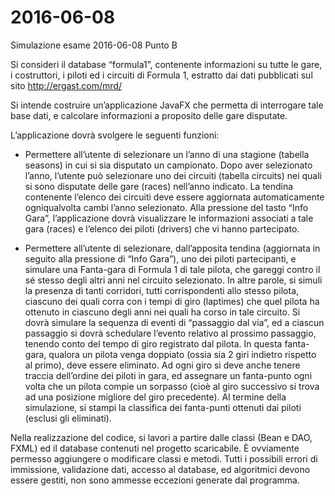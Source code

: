 # 2016-06-08
Simulazione esame 2016-06-08 Punto B

Si consideri il database “formula1”, contenente informazioni su tutte le gare, i costruttori, i piloti ed i circuiti di Formula 1, estratto dai dati pubblicati sul sito http://ergast.com/mrd/

Si intende costruire un’applicazione JavaFX che permetta di interrogare tale base dati, e calcolare informazioni a proposito delle gare disputate.

L’applicazione dovrà svolgere le seguenti funzioni:

* Permettere all’utente di selezionare un l’anno di una stagione (tabella seasons) in cui si sia disputato un campionato. Dopo aver selezionato l’anno, l’utente può selezionare uno dei circuiti (tabella circuits) nei quali si sono disputate delle gare (races) nell’anno indicato. La tendina contenente l’elenco dei circuiti deve essere aggiornata automaticamente ogniqualvolta cambi l’anno selezionato. Alla pressione del tasto “Info Gara”, l’applicazione dovrà visualizzare le informazioni associati a tale gara (races) e l’elenco dei piloti (drivers) che vi hanno partecipato.

* Permettere all’utente di selezionare, dall’apposita tendina (aggiornata in seguito alla pressione di “Info Gara”), uno dei piloti partecipanti, e simulare una Fanta-gara di Formula 1 di tale pilota, che gareggi contro il sé stesso degli altri anni nel circuito selezionato. In altre parole, si simuli la presenza di tanti corridori, tutti corrispondenti allo stesso pilota, ciascuno dei quali corra con i tempi di giro (laptimes) che quel pilota ha ottenuto in ciascuno degli anni nei quali ha corso in tale circuito. Si dovrà simulare la sequenza di eventi di “passaggio dal via”, ed a ciascun passaggio si dovrà schedulare l’evento relativo al prossimo passaggio, tenendo conto del tempo di giro registrato dal pilota. In questa fanta-gara, qualora un pilota venga doppiato (ossia sia 2 giri indietro rispetto al primo), deve essere eliminato. Ad ogni giro si deve anche tenere traccia dell’ordine dei piloti in gara, ed assegnare un fanta-punto ogni volta che un pilota compie un sorpasso (cioè al giro successivo si trova ad una posizione migliore del giro precedente). Al termine della simulazione, si stampi la classifica dei fanta-punti ottenuti dai piloti (esclusi gli eliminati).

Nella realizzazione del codice, si lavori a partire dalle classi (Bean e DAO, FXML) ed il database contenuti nel progetto scaricabile. È ovviamente permesso aggiungere o modificare classi e metodi.
Tutti i possibili errori di immissione, validazione dati, accesso al database, ed algoritmici devono essere gestiti, non sono ammesse eccezioni generate dal programma.
